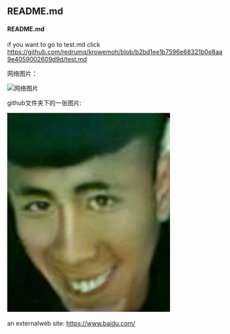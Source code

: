 
## README.md
####  README.md


if you want to go to test.md
click https://github.com/redrumq/krowemoh/blob/b2bd1ee1b7596e68321b0e8aa9e4059002609d9d/test.md



网络图片：

![网络图片](http://i0.hdslb.com/bfs/article/125d882c379c965539fb528f31bdfc8c24713a82.jpg)



github文件夹下的一张图片:

![avatar](https://github.com/redrumq/krowemoh/blob/28e21ffb9dccee9695ac458110211afc440642c8/ddd.png)



an externalweb site:
<https://www.baidu.com/>






